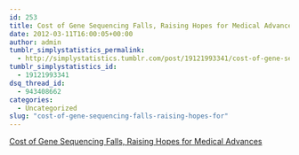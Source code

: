 ```yaml
---
id: 253
title: Cost of Gene Sequencing Falls, Raising Hopes for Medical Advances
date: 2012-03-11T16:00:05+00:00
author: admin
tumblr_simplystatistics_permalink:
  - http://simplystatistics.tumblr.com/post/19121993341/cost-of-gene-sequencing-falls-raising-hopes-for
tumblr_simplystatistics_id:
  - 19121993341
dsq_thread_id:
  - 943408662
categories:
  - Uncategorized
slug: "cost-of-gene-sequencing-falls-raising-hopes-for"
---
```

[Cost of Gene Sequencing Falls, Raising Hopes for Medical Advances](http://www.nytimes.com/2012/03/08/technology/cost-of-gene-sequencing-falls-raising-hopes-for-medical-advances.html)
